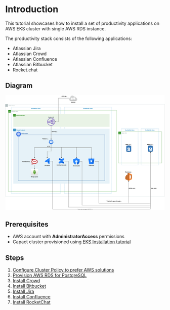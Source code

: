 # Introduction

This tutorial showcases how to install a set of productivity applications on AWS EKS cluster with single AWS RDS instance.

The productivity stack consists of the following applications:
- Atlassian Jira
- Atlassian Crowd
- Atlassian Confluence
- Atlassian Bitbucket
- Rocket.chat

## Diagram

![productivity-stack-diagram](./assets/productivity-stack-diagram.svg)

## Prerequisites

- AWS account with **AdministratorAccess** permissions
- Capact cluster provisioned using [EKS Installation tutorial](../../installation/aws-eks.md)

## Steps

1. [Configure Cluster Policy to prefer AWS solutions](./1-cluster-policy-configuration.md)
1. [Provision AWS RDS for PostgreSQL](./2-aws-rds-provisioning.md)
1. [Install Crowd](./3-crowd-installation.md)
1. [Install Bitbucket](./4-bitbucket-installation.md)
1. [Install Jira](./5-jira-installation.md)
1. [Install Confluence](./6-confluence-installation.md)
1. [Install RocketChat](./7-rocket-chat-installation.md)
